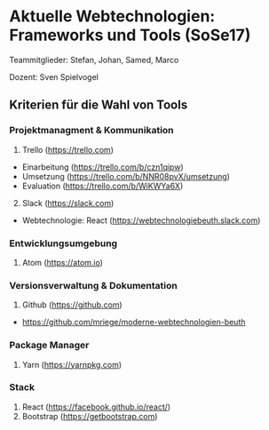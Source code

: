 # Aktuelle Webtechnologien: Frameworks und Tools (SoSe17)

Teammitglieder: Stefan, Johan, Samed, Marco 

Dozent: Sven Spielvogel

## Kriterien für die Wahl von Tools

### Projektmanagment & Kommunikation
1) Trello (https://trello.com)
* Einarbeitung (https://trello.com/b/czn1qipw)
* Umsetzung (https://trello.com/b/NNR08pvX/umsetzung)
* Evaluation (https://trello.com/b/WiKWYa6X)

2) Slack (https://slack.com)
* Webtechnologie: React (https://webtechnologiebeuth.slack.com)

### Entwicklungsumgebung
1) Atom (https://atom.io)

### Versionsverwaltung & Dokumentation
1) Github (https://github.com)
* https://github.com/mriege/moderne-webtechnologien-beuth

### Package Manager
1) Yarn (https://yarnpkg.com)

### Stack
1) React (https://facebook.github.io/react/)
2) Bootstrap (https://getbootstrap.com)
